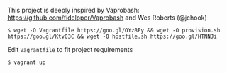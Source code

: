 This project is deeply inspired by Vaprobash: https://github.com/fideloper/Vaprobash
and Wes Roberts (@jchook)

	$ wget -O Vagrantfile https://goo.gl/OYzBFy && wget -O provision.sh https://goo.gl/Ktv03C && wget -O hostfile.sh https://goo.gl/HTNNJi
	
Edit `Vagrantfile` to fit project requirements

	$ vagrant up
